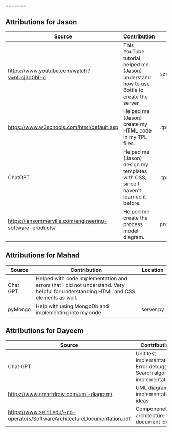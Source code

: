

 
=======
## Attributions for Jason

| Source                                                                   | Contribution                                                                              | Location             |
|--------------------------------------------------------------------------|-------------------------------------------------------------------------------------------|----------------------|
| https://www.youtube.com/watch?v=nUcj3d0bI-c                              | This YouTube tutorial helped me (Jason) understand how to use Bottle to create the server | `server.py`          |
| https://www.w3schools.com/html/default.asp                               | Helped me (Jason) create my HTML code in my TPL files.                                    | .tpl files           |
| ChatGPT                                                                  | Helped me (Jason) design my templates with CSS, since I haven't learned it before.        | .tpl files           | 
| https://iansommerville.com/engineering-software-products/                | Helped me create the process model diagram.                                               | `process_model.md`   |

## Attributions for Mahad

| Source        | Contribution                                                                                                                        | Location  |
|---------------|-------------------------------------------------------------------------------------------------------------------------------------|-----------|
| Chat GPT      | Helped with code implementation and errors that I did not understand. Very helpful for understanding HTML and CSS elements as well. |           |
| pyMongo       | Help with using MongoDb and implementing into my code                                                                               | server.py |


## Attributions for Dayeem

| Source        | Contribution                                                                 | Location                  |
|---------------|------------------------------------------------------------------------------|---------------------------|
| Chat GPT      | Unit test implementations. Error debugging. Search algorithm implementation. | server.py, test_server.py |
| https://www.smartdraw.com/uml-diagram/       | UML diagram implementation ideas                                             | UML_diagram.png           |
| https://www.se.rit.edu/~co-operators/SoftwareArchitectureDocumentation.pdf     | Componenet architecture document ideas                                       | Comp_Arch.md              |
